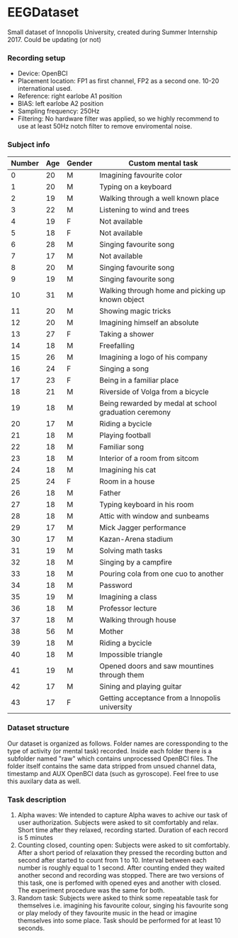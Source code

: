 # EEGDataset
Small dataset of Innopolis University, created during Summer Internship 2017. Could be updating (or not)

### Recording setup
  
  * Device: OpenBCI
  * Placement location: FP1 as first channel, FP2 as a second one. 10-20 international used.
  * Reference: right earlobe A1 position
  * BIAS: left earlobe A2 position
  * Sampling frequency: 250Hz
  * Filtering: No hardware filter was applied, so we highly recommend to use at least 50Hz notch filter to remove enviromental noise. 


### Subject info

Number|Age|Gender|Custom mental task|
------|---|------|------------------|
0|20|M|Imagining favourite color
1|20|M|Typing on a keyboard
2|19|M|Walking through a well known place
3|22|M|Listening to wind and trees 
4|19|F|Not available
5|18|F|Not available
6|28|M|Singing favourite song
7|17|M|Not available
8|20|M|Singing favourite song
9|19|M|Singing favourite song
10|31|M|Walking through home and picking up known object
11|20|M|Showing magic tricks
12|20|M|Imagining himself an absolute
13|27|F|Taking a shower
14|18|M|Freefalling
15|26|M|Imagining a logo of his company
16|24|F|Singing a song
17|23|F|Being in a familiar place
18	|	21|M|	Riverside of Volga from a bicycle
19	|	18|M	|Being rewarded by medal at school graduation ceremony
20	|17|M|	Riding a bycicle
21	|	18|M|	Playing football
22	|18|M|	Familiar song
23	|18	|M| Interior of a room from sitcom
24	|18|M| Imagining his cat
25	|24|F|	Room in a house
26	|18|M|	Father
27  |18|M	|Typing keyboard in his room
28	|18|M	|Attic with window and sunbeams
29	|	17|M|	Mick Jagger performance
30	|17|M|	Kazan-Arena stadium
31	|19|M	|Solving math tasks
32	|18	|M|Singing by a campfire
33	|	18|M|	Pouring cola from one cuo to another
34	|	18|M|	Password
35	|19	| M| Imagining a class
36	|	18|M|	Professor lecture
37	|18| M|	Walking through house
38|56	| M| Mother
39|	18| M	|Riding a bycicle
40|18 |M|	Impossible triangle 
41	|	19|	M|Opened doors and saw mountines through them
42	|	17|	M|Sining and playing guitar
43|	17	|F|Getting acceptance from a Innopolis university

### Dataset structure
Our dataset is organized as follows. Folder names are coressponding to the type of activity (or mental task) recorded. 
Inside each folder there is a subfolder named "raw" which contains unprocessed OpenBCI files.
The folder itself contains the same data stripped from unsued channel data, timestamp and AUX OpenBCI data (such as gyroscope).
Feel free to use this auxilary data as well. 

### Task description

 1. Alpha waves: We intended to capture Alpha waves to achive our task of user authorization. Subjects were asked to sit comfortably and relax. Short time after they relaxed, recording started. Duration of each record is 5 minutes
 2. Counting closed, counting open: Subjects were asked to sit comfortably. After a short period of relaxation they pressed the recording button and second after started to count from 1 to 10. Interval between each number is roughly equal to 1 second. After counting ended they waited another second and recording was stopped. There are two versions of this task, one is perfomed with opened eyes and another with closed. The experiment procedure was the same for both.
 3. Random task: Subjects were asked to think some repeatable task for themselves i.e. imagining his favourite colour, singing his favourite song or play melody of they favourite music in the head or imagine themselves into some place. Task should be performed for at least 10 seconds.

